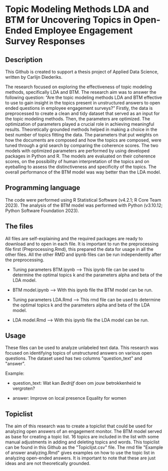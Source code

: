 # Topic Modeling Methods LDA and BTM for Uncovering Topics in Open-Ended Employee Engagement Survey Responses 

## Description

This Github is created to support a thesis project of Applied Data Science, written by Carlijn Diederiks. 

The research focused on exploring the effectiveness of topic modeling methods, specifically LDA and BTM. The research aim was to answer the following question: “Are the topic modeling methods LDA and BTM effective to use to gain insight in the topics present in unstructured  answers to open ended questions in employee engagement surveys?” Firstly, the data is preprocessed to create a clean and tidy dataset that served as an input for the topic modeling methods. Then, the parameters are optimized. The optimization of parameters played a crucial role in achieving meaningful results. Theoretically grounded methods helped in making a choice in the best number of topics fitting the data. The parameters that put weights on how the documents are composed and how the topics are composed, were tuned through a grid search by comparing the coherence scores. The two models with optimized parameters are performed by using developed packages in Python and R. The models are evaluated on their coherence scores, on the possibility of human interpretation of the topics and on eyeballing to assess the distinctiveness and specificity of the topics. The overall performance of the BTM model was way better than the LDA model.  

## Programming language

The code were performed using R Statistical Software (v4.2.1; R Core Team 2023). The analysis of the BTM model was performed with Python (v3.10.12; Python Software Foundation 2023). 

## The files

All files are self-explaining and the required packages are ready to download and to open in each file. It is important to run the preprocessing file first (Preprocessing.Rmd), this prepared the data for usage in all the other files. All the other RMD and ipynb files can be run independently after the preprocessing. 

* Tuning parameters BTM.ipynb --> This ipynb file can be used to determine the optimal topics k and the parameters alpha and beta of the LDA model. 

* BTM model.ipynb --> With this ipynb file the BTM model can be run. 

* Tuning parameters LDA.Rmd --> This rmd file can be used to determine the optimal topics k and the parameters alpha and beta of the LDA model. 

* LDA model.Rmd --> With this ipynb file the LDA model can be run. 

## Usage

These files can be used to analyze unlabeled text data. This research was focused on identifying topics of unstructured answers on various open questions. The dataset used has two columns "question_text" and "answer". 

Example:

* question_text: Wat kan *Bedrijf* doen om jouw betrokkenheid te vergroten?

* answer: Improve on local presence Equality for women

## Topiclist

The aim of this research was to create a topiclist that could be used for analyzing open answers of an engagement monitor. The BTM model served as base for creating a topic list. 16 topics are included in the list with some manual adjustments in adding and deleting topics and words. This topiclist can be found in this Github as the "Topiclijst.csv" file. The rmd file "Example of answer analyzing.Rmd" gives examples on how to use the topic list in analyzing open-ended answers. It is important to note that these are just ideas and are not theoretically grounded. 



